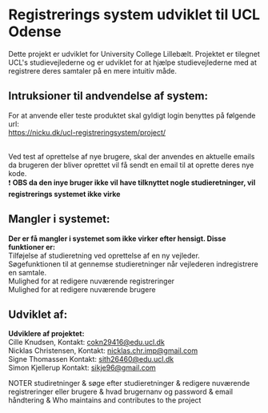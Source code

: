 # Registrerings system udviklet til UCL Odense

Dette projekt er udviklet for University College Lillebælt.
Projektet er tilegnet UCL's studievejlederne og er udviklet for at hjælpe 
studievejlederne med at registrere deres samtaler på en mere intuitiv måde. <br>

## Intruksioner til andvendelse af system:
For at anvende eller teste produktet skal gyldigt login benyttes på følgende url: <br>
<a href="https://nicku.dk/ucl-registreringsystem/project">https://nicku.dk/ucl-registreringsystem/project/</a> <br> <br>

Ved test af oprettelse af nye brugere, skal der anvendes en aktuelle emails da brugeren der bliver oprettet vil få sendt en email til at oprette deres nye kode. <br>
:exclamation: **OBS da den inye bruger ikke vil have tilknyttet nogle studieretninger, vil registrerings systemet ikke virke**

## Mangler i systemet:
**Der er få mangler i systemet som ikke virker efter hensigt. Disse funktioner er:**<br>
Tilføjelse af studieretning ved oprettelse af en ny vejleder.<br>
Søgefunktionen til at gennemse studieretninger når vejlederen indregistrere en samtale.<br>
Mulighed for at redigere nuværende registreringer<br>
Mulighed for at redigere nuværende brugere<br>


## Udviklet af:
**Udviklere af projektet:** <br>
Cille Knudsen, Kontakt: cokn29416@edu.ucl.dk <br>
Nicklas Christensen, Kontakt: nicklas.chr.imp@gmail.com<br>
Signe Thomassen Kontakt: sith26460@edu.ucl.dk <br>
Simon Kjellerup Kontakt: sikje96@gmail.com <br>


NOTER
studiretninger & søge efter studieretninger & redigere nuværende registreringer eller brugere & hvad brugernanv og password & email håndtering &  Who maintains and contributes to the project